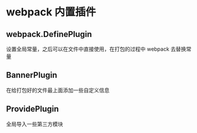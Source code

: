 # webpack 内置插件

## webpack.DefinePlugin

设置全局常量，之后可以在文件中直接使用，在打包的过程中 webpack 去替换常量

## BannerPlugin

在给打包好的文件最上面添加一些自定义信息

## ProvidePlugin

全局导入一些第三方模块
